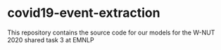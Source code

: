 # covid19-event-extraction
This repository contains the source code for our models for the W-NUT 2020 shared task 3 at EMNLP
